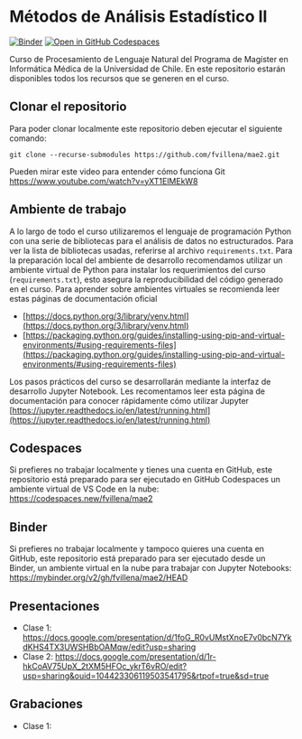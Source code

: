 # Métodos de Análisis Estadístico II

[![Binder](https://mybinder.org/badge_logo.svg)](https://mybinder.org/v2/gh/fvillena/mae2/HEAD) [![Open in GitHub Codespaces](https://github.com/codespaces/badge.svg)](https://codespaces.new/fvillena/mae2)

Curso de Procesamiento de Lenguaje Natural del Programa de Magíster en Informática Médica de la Universidad de Chile. En este repositorio estarán disponibles todos los recursos que se generen en el curso.

## Clonar el repositorio

Para poder clonar localmente este repositorio deben ejecutar el siguiente comando:

```
git clone --recurse-submodules https://github.com/fvillena/mae2.git
```

Pueden mirar este video para entender cómo funciona Git https://www.youtube.com/watch?v=yXT1ElMEkW8

## Ambiente de trabajo

A lo largo de todo el curso utilizaremos el lenguaje de programación Python con una serie de bibliotecas para el análisis de datos no estructurados. Para ver la lista de bibliotecas usadas, referirse al archivo `requirements.txt`. Para la preparación local del ambiente de desarrollo recomendamos utilizar un ambiente virtual de Python para instalar los requerimientos del curso (`requirements.txt`), esto asegura la reproducibilidad del código generado en el curso. Para aprender sobre ambientes virtuales se recomienda leer estas páginas de documentación oficial

- [https://docs.python.org/3/library/venv.html](https://docs.python.org/3/library/venv.html)
- [https://packaging.python.org/guides/installing-using-pip-and-virtual-environments/#using-requirements-files](https://packaging.python.org/guides/installing-using-pip-and-virtual-environments/#using-requirements-files)

Los pasos prácticos del curso se desarrollarán mediante la interfaz de desarrollo Jupyter Notebook. Les recomentamos leer esta página de documentación para conocer rápidamente cómo utilizar Jupyter [https://jupyter.readthedocs.io/en/latest/running.html](https://jupyter.readthedocs.io/en/latest/running.html)

## Codespaces

Si prefieres no trabajar localmente y tienes una cuenta en GitHub, este repositorio está preparado para ser ejecutado en GitHub Codespaces un ambiente virtual de VS Code en la nube: https://codespaces.new/fvillena/mae2

## Binder

Si prefieres no trabajar localmente y tampoco quieres una cuenta en GitHub, este repositorio está preparado para ser ejecutado desde un Binder, un ambiente virtual en la nube para trabajar con Jupyter Notebooks: https://mybinder.org/v2/gh/fvillena/mae2/HEAD

## Presentaciones

- Clase 1: https://docs.google.com/presentation/d/1foG_R0vUMstXnoE7v0bcN7YkdKHS4TX3UWSHBbOAMqw/edit?usp=sharing
- Clase 2: https://docs.google.com/presentation/d/1r-hkCoAV75UpX_2tXM5HFOc_ykrT6vRO/edit?usp=sharing&ouid=104423306119503541795&rtpof=true&sd=true

## Grabaciones

- Clase 1: 